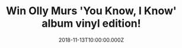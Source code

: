 ---
campaign-uuid: "c-b739b2dc-3a3b-4777-981a-e693cad07e0e"
type: "Competition"
category: "Gifts"
date: "2018-11-13T10:00:00.000Z"
end-date: "2018-12-13T23:59:00.000Z"
disable-form: false
is_promoted: false
has_entry_page: true
title: "Win Olly Murs 'You Know, I Know' album vinyl edition!"
competition-description: "<p>Calling all Olly Murs fans! Olly has just released his\
  \ brand new album 'You Know, I Know' and we have a copy to one of his ultimate fans\
  \ to win! Best present for Christmas, isn't it?</p>\n<p>Want to listen Olly's new\
  \ hits? Click below for a chance to win!</p>\n"
hero-header: "Win Olly Murs 'You Know, I Know' album vinyl edition!"
terms-confirmation: "N/A"
banner-img: "https://assets.expresslyapp.com/asset-321127bc-0cb7-4f2e-b846-f0e9aebf5238.jpg"
logo-left-href: "http://club.expressly.io"
logo-left-image: "https://assets.expresslyapp.com/asset-00815309-953b-44bc-ad2c-2920b4ffa850.jpg"
logo-left-title: "Expressly Club"
bg-image-hero: "https://assets.expresslyapp.com/asset-c6924196-1a8d-433a-8bfc-b8a53b2cf711.jpg"
bg-image-first: "https://assets.expresslyapp.com/asset-17d05b2e-33ac-429a-9ab8-6604d91f1a0e.jpg"
section1-content: "<p>Following the release of his swaggering new single ‘Moves’ featuring\
  \ Snoop Dogg, Olly Murs returns with his dazzling new album ‘You Know I Know’, out\
  \ now on RCA Records.</p> \n<p>‘You Know I Know’ is a landmark release for Olly\
  \ Murs who celebrates a decade at the top with this, his sixth album, two discs\
  \ that feature a brand new album and a sparkling hits collection of songs everyone\
  \ knows. “And the other album is songs only I know,” Olly says. “For now.”</p> \n\
  <p>Highlights include the glorious ‘Love Me Again’, ‘Feel The Same’ featuring Nile\
  \ Rodgers on guitar, and the title track featuring Shaggy.</p>\n<p>If you want to\
  \ listen Olly's brand new album, enter the form below for a chance to win it! Good\
  \ luck!</p>\n"
entry-title: "Win Olly Murs 'You Know, I Know' album vinyl edition!"
entry-content: "<p>Enter the draw to win Olly Murs 'You Know, I Know' album vinyl\
  \ edition\nby completing the form below before 23:59 on 13th of December 2018.</p>\n"
has-winner: true
winner-title: "CONGRATULATIONS to Simara B. who won Olly Murs brand new album: 'You\
  \ Know, I Know' on vinyl edition!"
winner-banner: "https://assets.expresslyapp.com/asset-ddcd7350-554b-49a1-80dd-d8d66c352fba.jpg"
prize-description: "Olly Murs 'You Know, I Know' album vinyl edition."
special-conditions: "Multiple entries are allowed up to one every day."
country-restrictions:
- "GB"
---